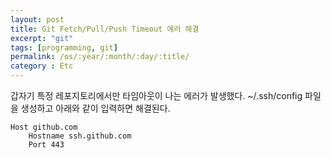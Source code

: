 ```yaml
---
layout: post
title: Git Fetch/Pull/Push Timeout 에러 해결
excerpt: "git"
tags: [programming, git]
permalink: /os/:year/:month/:day/:title/
category : Etc
---
```


갑자기 특정 레포지토리에서만 타임아웃이 나는 에러가 발생했다.
~/.ssh/config 파일을 생성하고 아래와 같이 입력하면 해결된다.  


```
Host github.com
    Hostname ssh.github.com
    Port 443
```

